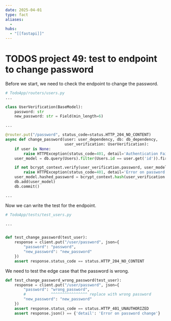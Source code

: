 ```yaml
---
date: 2025-04-01
type: fact
aliases:
  -
hubs:
  - "[[fastapi]]"
---
```


# TODOS project 49: test to endpoint to change password

Before we start, we need to check the endpoint to change the password.

```py
# TodoApp/routers/users.py
...

class UserVerification(BaseModel):
    password: str
    new_password: str = Field(min_length=6)

...

@router.put("/password", status_code=status.HTTP_204_NO_CONTENT)
async def change_password(user: user_dependency, db: db_dependency,
                          user_verification: UserVerification):
    if user is None:
        raise HTTPException(status_code=401, detail='Authentication Failed')
    user_model = db.query(Users).filter(Users.id == user.get('id')).first()

    if not bcrypt_context.verify(user_verification.password, user_model.hashed_password):
        raise HTTPException(status_code=401, detail='Error on password change')
    user_model.hashed_password = bcrypt_context.hash(user_verification.new_password)
    db.add(user_model)
    db.commit()

...

```

Now we can write the test for the endpoint.

```py
# TodoApp/tests/test_users.py

...


def test_change_password(test_user):
    response = client.put("/user/password", json={
        "password": "password",
        "new_password": "new_password"
    })
    assert response.status_code == status.HTTP_204_NO_CONTENT


```

We need to test the edge case that the password is wrong.

```py
def test_change_password_wrong_password(test_user):
    response = client.put("/user/password", json={
        "password": "wrong_password",
        #           ^^^^^^^^^^^^^^^^ replace with wrong password
        "new_password": "new_password"
    })
    assert response.status_code == status.HTTP_401_UNAUTHORIZED
    assert response.json() == {'detail': 'Error on password change'}
```
